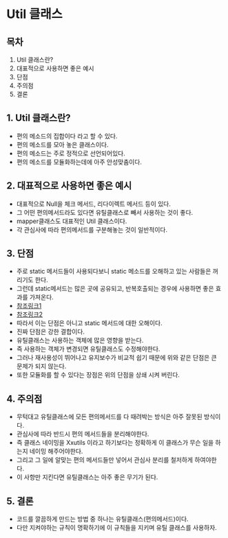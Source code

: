 # Util 클래스

## 목차
1. Util 클래스란?
2. 대표적으로 사용하면 좋은 예시
3. 단점
4. 주의점
5. 결론

## 1. Util 클래스란?
* 편의 메소드의 집합이다 라고 할 수 있다.
* 편의 메소드를 모아 놓은 클래스이다.
* 편의 메소드는 주로 정적으로 선언되어있다.
* 편의 메소드를 모듈화하는데에 아주 안성맞춤이다.

## 2. 대표적으로 사용하면 좋은 예시
* 대표적으로 Null을 체크 메서드, 리다이렉트 메서드 등이 있다.
* 그 어떤 편의메서드라도 있다면 유틸클래스로 빼서 사용하는 것이 좋다.
* mapper클래스도 대표적인 Util 클래스이다.
* 각 관심사에 따라 편의메서드를 구분해놓는 것이 일반적이다.

## 3. 단점
* 주로 static 메서드들이 사용되다보니 static 메소드를 오해하고 있는 사람들은 꺼리기도 한다.
* 그런데 static메서드는 많은 곳에 공유되고, 반복호출되는 경우에 사용하면 좋은 효과를 가져온다.
* [참조링크1](https://devroy.tistory.com/22)
* [참조링크2](https://tecoble.techcourse.co.kr/post/2020-07-16-static-method/)
* 따라서 이는 단점은 아니고 static 메서드에 대한 오해이다.
* 진짜 단점은 강한 결합이다.
* 유틸클래스는 사용하는 객체에 많은 영향을 받는다.
* 즉 사용하는 객체가 변경되면 유틸클래스도 수정해야한다.
* 그러나 재사용성이 뛰어나고 유지보수가 비교적 쉽기 때문에 위와 같은 단점은 큰 문제가 되지 않는다.
* 또한 모듈화를 할 수 있다는 장점은 위의 단점을 상쇄 시켜 버린다.

## 4. 주의점
* 무턱대고 유틸클래스에 모든 편의메서드를 다 때려박는 방식은 아주 잘못된 방식이다.
* 관심사에 따라 반드시 편의 메서드들을 분리해야한다.
* 즉 클래스 네이밍을 Xxutils 이라고 하기보다는 정확하게 이 클래스가 무슨 일을 하는지 네이밍 해주어야한다.
* 그리고 그 일에 알맞는 편의 메서드들만 넣어서 관심사 분리를 철저하게 하여야한다.
* 이 사항만 지킨다면 유틸클래스는 아주 좋은 무기가 된다.

## 5. 결론
* 코드를 깔끔하게 만드는 방법 중 하나는 유틸클래스(편의메서드)이다.
* 다만 지켜야하는 규칙이 명확하기에 이 규칙들을 지키며 유틸 클래스를 사용하자.
